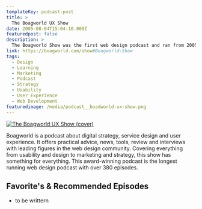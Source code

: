 ```yaml
---
templateKey: podcast-post
title: >
  The Boagworld UX Show
date: 2005-08-04T15:04:10.000Z
featuredpost: false
description: >
  The Boagworld Show was the first web design podcast and ran from 2005 to 2021. It interviewed the leading minds in the field and was instrumental in setting the direction of the modern web.
link: https://boagworld.com/show#Boagworld-Show
tags:
  - Design
  - Learning
  - Marketing
  - Podcast
  - Strategy
  - Usability
  - User Experience
  - Web Development
featuredimage: /media/podcast__boadworld-ux-show.png
---
```


[![The Boagworld UX Show (cover)](/media/podcast__boadworld-ux-show.png)](https://boagworld.com/show#Boagworld-Show/ "Go to The Boagworld UX Show's Podcast website")

Boagworld is a podcast about digital strategy, service design and user experience. It offers practical advice, news, tools, review and interviews with leading figures in the web design community. Covering everything from usability and design to marketing and strategy, this show has something for everything. This award-winning podcast is the longest running web design podcast with over 380 episodes.

## Favorite's & Recommended Episodes

- to be writtern
